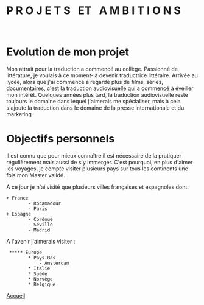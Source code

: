 # **P R O J E T S &nbsp; ET &nbsp; A M B I T I O N S**

&nbsp;
# Evolution de mon projet
Mon attrait pour la traduction a commencé au collège. Passionné de littérature, je voulais à ce moment-là devenir traductrice littéraire. Arrivée au lycée, alors que j'ai commencé a regardé plus de films, séries, documentaires, c'est la traduction audiovisuelle qui a commencé à éveiller mon intérêt. Quelques années plus tard, la traduction audiovisuelle reste toujours le domaine dans lequel j'aimerais me spécialiser, mais à cela s'ajoute la traduction dans le domaine de la presse internationale et du marketing

# Objectifs personnels
Il est connu que pour mieux connaître il est nécessaire de la pratiquer régulièrement mais aussi de s'y immerger. C'est pourquoi, en plus d'aimer les voyages, je compte visiter plusieurs pays sur tous les continents une fois mon Master validé.

A ce jour je n'ai visité que plusieurs villes françaises et espagnoles dont: 

    + France 
            - Rocamadour
            - Paris
    + Espagne
            - Cordoue
            - Séville
            - Madrid

A l'avenir j'aimerais visiter :

     ***** Europe
            * Pays-Bas
                - Amsterdam
            * Italie
            * Suède
            * Norvège
            * Belgique
 
[Accueil](./index.md)

